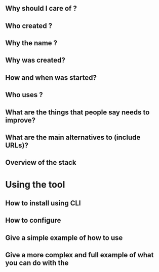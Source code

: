 # <Product>

<site url>
<tutorial url>

## Why should I care of <Product>?

## Who created <Product>?

## Why the name <Product>?

## Why <Product> was created?

## How and when was <Product> started?

## Who uses <Product>?

## What are the things that people say <Product> needs to improve?

## What are the main alternatives to <Product> (include URLs)?

## Overview of the <Product> stack

# Using the tool <product>

## How to install <product> using CLI

## How to configure <product>

## Give a simple example of how to use <product>

## Give a more complex and full example of what you can do with the <product>
